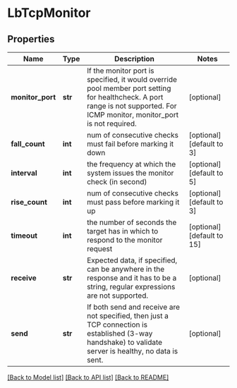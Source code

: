 # LbTcpMonitor

## Properties
Name | Type | Description | Notes
------------ | ------------- | ------------- | -------------
**monitor_port** | **str** | If the monitor port is specified, it would override pool member port setting for healthcheck. A port range is not supported. For ICMP monitor, monitor_port is not required.  | [optional] 
**fall_count** | **int** | num of consecutive checks must fail before marking it down | [optional] [default to 3]
**interval** | **int** | the frequency at which the system issues the monitor check (in second) | [optional] [default to 5]
**rise_count** | **int** | num of consecutive checks must pass before marking it up | [optional] [default to 3]
**timeout** | **int** | the number of seconds the target has in which to respond to the monitor request  | [optional] [default to 15]
**receive** | **str** | Expected data, if specified, can be anywhere in the response and it has to be a string, regular expressions are not supported.  | [optional] 
**send** | **str** | If both send and receive are not specified, then just a TCP connection is established (3-way handshake) to validate server is healthy, no data is sent.  | [optional] 

[[Back to Model list]](../README.md#documentation-for-models) [[Back to API list]](../README.md#documentation-for-api-endpoints) [[Back to README]](../README.md)

